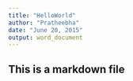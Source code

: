 ```yaml
---
title: "HelloWorld"
author: "Pratheebha"
date: "June 20, 2015"
output: word_document
---
```



## This is a markdown file